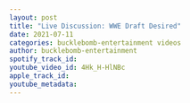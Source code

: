 ```yaml
---
layout: post
title: "Live Discussion: WWE Draft Desired"
date: 2021-07-11
categories: bucklebomb-entertainment videos
author: bucklebomb-entertainment
spotify_track_id: 
youtube_video_id: 4Hk_H-HlNBc
apple_track_id: 
youtube_metadata: 
---
```

